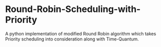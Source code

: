 # Round-Robin-Scheduling-with-Priority
A python implementation of modified Round Robin algorithm which takes Priority scheduling into consideration along with Time-Quantum.
